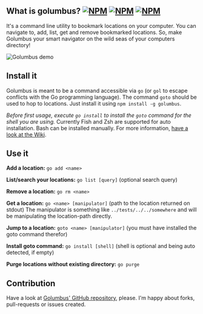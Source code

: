## What is golumbus? [![NPM](https://img.shields.io/npm/v/golumbus.svg?style=flat-square)](https://npmjs.com/golumbus) [![NPM](https://img.shields.io/npm/dm/golumbus.svg?style=flat-square)](https://npmjs.com/golumbus) [![NPM](https://img.shields.io/npm/l/golumbus.svg?style=flat-square)](https://npmjs.com/golumbus)

It's a command line utility to bookmark locations on your computer.
You can navigate to, add, list, get and remove bookmarked locations.
So, make Golumbus your smart navigator on the wild seas of your computers directory!

![Golumbus demo](https://i.imgsafe.org/ba9acd5.gif)

## Install it

Golumbus is meant to be a command accessible via `go` (or `gol` to escape conflicts with the Go programming language). The command `goto` should be used to hop to locations. Just install it using `npm install -g golumbus`.

*Before first usage, execute `go install` to install the `goto` command for the shell you are using.* Currently Fish and Zsh are supported for auto installation. Bash can be installed manually. For more information, [have a look at the Wiki](https://github.com/jverhoelen/golumbus/wiki/Install-the-goto-command).

## Use it

**Add a location:** `go add <name>`

**List/search your locations:** `go list [query]` (optional search query)

**Remove a location:** `go rm <name>`

**Get a location:** `go <name> [manipulator]` (path to the location returned on stdout)
The manipulator is something like `../tests/../../somewhere` and will be manipulating the location-path directly.

**Jump to a location:** `goto <name> [manipulator]` (you must have installed the goto command therefor)

**Install goto command:** `go install [shell]` (shell is optional and being auto detected, if empty)

**Purge locations without existing directory:** `go purge`

## Contribution

Have a look at [Golumbus' GitHub repository](http://github.com/JonasPriest/golumbus), please. I'm happy about forks, pull-requests or issues created.
